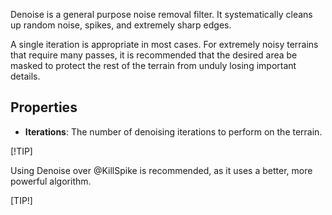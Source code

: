 Denoise is a general purpose noise removal filter. It systematically cleans up random noise, spikes, and extremely sharp edges.

A single iteration is appropriate in most cases. For extremely noisy terrains that require many passes, it is recommended that the desired area be masked to protect the rest of the terrain from unduly losing important details.

## Properties

- **Iterations**: The number of denoising iterations to perform on the terrain.

[!TIP]

Using Denoise over @KillSpike is recommended, as it uses a better, more powerful algorithm.

[TIP!]



